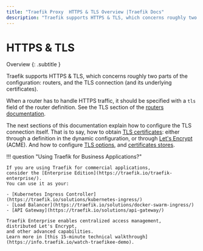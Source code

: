 ```yaml
---
title: "Traefik Proxy  HTTPS & TLS Overview |Traefik Docs"
description: "Traefik supports HTTPS & TLS, which concerns roughly two parts of the configuration: routers, and the TLS connection. Read the documentation to learn more."
---
```


# HTTPS & TLS

Overview
{: .subtitle }

Traefik supports HTTPS & TLS, which concerns roughly two parts of the configuration:
routers, and the TLS connection (and its underlying certificates).

When a router has to handle HTTPS traffic,
it should be specified with a `tls` field of the router definition.
See the TLS section of the [routers documentation](../routing/routers/index.md#tls).

The next sections of this documentation explain how to configure the TLS connection itself.
That is to say, how to obtain [TLS certificates](./tls.md#certificates-definition):
either through a definition in the dynamic configuration, or through [Let's Encrypt](./acme.md) (ACME).
And how to configure [TLS options](./tls.md#tls-options), and [certificates stores](./tls.md#certificates-stores).

!!! question "Using Traefik for Business Applications?"

    If you are using Traefik for commercial applications,
    consider the [Enterprise Edition](https://traefik.io/traefik-enterprise/).
    You can use it as your:

    - [Kubernetes Ingress Controller](https://traefik.io/solutions/kubernetes-ingress/)
    - [Load Balancer](https://traefik.io/solutions/docker-swarm-ingress/)
    - [API Gateway](https://traefik.io/solutions/api-gateway/)

    Traefik Enterprise enables centralized access management,
    distributed Let's Encrypt,
    and other advanced capabilities.
    Learn more in [this 15-minute technical walkthrough](https://info.traefik.io/watch-traefikee-demo).
